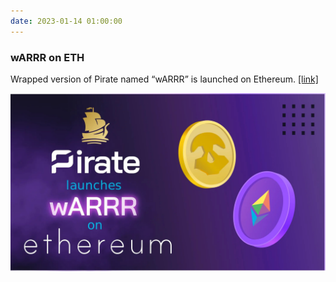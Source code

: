 ```yaml
---
date: 2023-01-14 01:00:00
---
```


### wARRR on ETH

Wrapped version of Pirate named “wARRR” is launched on Ethereum. [[link]](https://twitter.com/PirateChain/status/1614986321231060992)

[![wARRR on ETH](assets/img/posts/wARRR-on-ETH.jpg)](assets/img/posts/wARRR-on-ETH.jpg)
